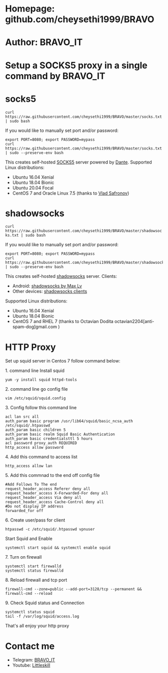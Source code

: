 # Homepage: github.com/cheysethi1999/BRAVO
# Author: BRAVO_IT

# Setup a SOCKS5 proxy in a single command by BRAVO_IT



<h1 id="socks5">socks5</h1>
<p><code class="language-plaintext highlighter-rouge">curl https://raw.githubusercontent.com/cheysethi1999/BRAVO/master/socks.txt | sudo bash</code></p>

<p>If you would like to manually set port and/or password:</p>

<div class="language-bash highlighter-rouge"><div class="highlight"><pre class="highlight"><code><span class="nb">export </span><span class="nv">PORT</span><span class="o">=</span>8080<span class="p">;</span> <span class="nb">export </span><span class="nv">PASSWORD</span><span class="o">=</span>mypass
curl https://raw.githubusercontent.com/cheysethi1999/BRAVO/master/socks.txt | <span class="nb">sudo</span> <span class="nt">--preserve-env</span> bash
</code></pre></div></div>

<p>This creates self-hosted <a href="https://en.wikipedia.org/wiki/SOCKS">SOCKS5</a> server powered by <a href="http://www.inet.no/dante/">Dante</a>. Supported Linux distributions:</p>

<ul>
  <li>Ubuntu 16.04 Xenial</li>
  <li>Ubuntu 18.04 Bionic</li>
  <li>Ubuntu 20.04 Focal</li>
  <li>CentOS 7 and Oracle Linux 7.5 (thanks to <a href="https://github.com/vladsf">Vlad Safronov</a>)</li>
</ul>

<h1 id="shadowsocks">shadowsocks</h1>

<p><code class="language-plaintext highlighter-rouge">curl https://raw.githubusercontent.com/cheysethi1999/BRAVO/master/shadowsocks.txt | sudo bash</code></p>

<p>If you would like to manually set port and/or password:</p>

<div class="language-bash highlighter-rouge"><div class="highlight"><pre class="highlight"><code><span class="nb">export </span><span class="nv">PORT</span><span class="o">=</span>8080<span class="p">;</span> <span class="nb">export </span><span class="nv">PASSWORD</span><span class="o">=</span>mypass
curl https://raw.githubusercontent.com/cheysethi1999/BRAVO/master/shadowsocks.txt | <span class="nb">sudo</span> <span class="nt">--preserve-env</span> bash
</code></pre></div></div>

<p>This creates self-hosted <a href="https://shadowsocks.org/">shadowsocks</a> server. Clients:</p>
<ul>
  <li>Android: <a href="https://play.google.com/store/apps/details?id=com.github.shadowsocks">shadowsocks by Max Lv</a></li>
  <li>Other devices: <a href="https://shadowsocks.org/en/download/clients.html">shadowsocks clients</a></li>
</ul>

<p>Supported Linux distributions:</p>

<ul>
  <li>Ubuntu 16.04 Xenial</li>
  <li>Ubuntu 18.04 Bionic</li>
  <li>CentOS 7 and RHEL 7 (thanks to Octavian Dodita octavian2204[anti-spam-dog]gmail.com )</li>
</ul>
 <h1 id="HTTP Proxy">HTTP Proxy</h1>
 <p>Set up squid server in Centos 7 follow command below:</p>
 <p>1. command line Install squid</p>
 <p><code class="language-plaintext highlighter-rouge">yum -y install squid httpd-tools</code></p>
<p>2. command line go config file</p>
<p><code class="language-plaintext highlighter-rouge">vim /etc/squid/squid.config</code></p>
<p>3. Config follow this command line</p>
<p><code class="language-plaintext highligter-rouge">acl lan src all
auth_param basic program /usr/lib64/squid/basic_ncsa_auth /etc/squid/.htpasswd
auth_param basic children 5
auth_param basic realm Squid Basic Authentication
auth_param basic credentialsttl 5 hours
acl password proxy_auth REQUIRED
http_access allow password</code></p>
<p>4. Add this command to access list</p>
<p><code class="language-plaintext highligter-rouge">http_access allow lan</code></p>
<p>5. Add this commnad to the end off config file</p>
<p><code class="language-plaintext highligter-rouge">#Add Follows To The end
request_header_access Referer deny all
request_header_access X-Forwarded-For deny all
request_header_access Via deny all
request_header_access Cache-Control deny all
#Do not display IP address
forwarded_for off</code></p>
<p>6. Create user/pass for client</p>
<p><code class="language-plaintext highligter-rouge">htpasswd -c /etc/squid/.htpasswd vpnuser</code></p>
<p>Start Squid and Enable</p>
<p><code class="language-plaintext highligter-rouge">systemctl start squid && systemctl enable squid</code></p>
<p>7. Turn on firewall</p>
<p><code class="language-plaintext highligter-rouge">systemctl start firewalld
systemctl status firewalld</code></p>
<p>8. Reload firewall and tcp port</p>
<p><code class="language-plaintext highligter-rouge">firewall-cmd --zone=public --add-port=3128/tcp --permanent && firewall-cmd --reload</code></p>
<p>9. Check Squid status and Connection</p>
<p><code class="language-plaintext highligter-rouge">systemctl status squid
tail -f /var/log/squid/access.log</code></p>

<p>That's all enjoy your http proxy</p>

 <h1 id="Contact me">Contact me</h1>
<ul>
  <li>Telegram: <a href="https://t.me/BRAVO_IT">BRAVO_IT</a></li>
  <li>Youtube: <a href="https://youtube.com/@littleskill168?si=VEru_lzwOXJg5Wk9">Littleskill</a></li>
</ul>




 

